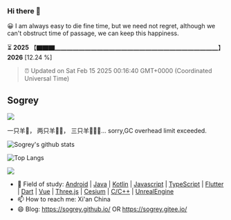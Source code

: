 ### Hi there 👋

😀 I am always easy to die fine time, but we need not regret, although we can't obstruct time of passage, we can keep this happiness. 
 
⏳ **2025** 【▇▇▇▁▁▁▁▁▁▁▁▁▁▁▁▁▁▁▁▁▁▁▁▁▁▁▁▁▁▁】 **2026** [12.24 %] <!-- https://github.com/liununu/liununu -->

> ⏰ Updated on Sat Feb 15 2025 00:16:40 GMT+0000 (Coordinated Universal Time)

## Sogrey

![](https://komarev.com/ghpvc/?username=sogrey&color=a90afb&style=for-the-badge)

一只羊🐑， 两只羊🐑🐑， 三只羊🐑🐑🐑… sorry,GC overhead limit exceeded.

![Sogrey's github stats](https://github-readme-stats.vercel.app/api?username=sogrey&show_icons=true&theme=material-palenight) <!-- https://github.com/anuraghazra/github-readme-stats -->

![Top Langs](https://github-readme-stats.vercel.app/api/top-langs/?username=sogrey&layout=compact)

![](https://github-profile-trophy.vercel.app/?username=sogrey&theme=onedark&row=2&column=4)

- 👯 Field of study: [Android](https://developer.android.google.cn/?hl=zh-cn) | [Java](https://www.java.com/zh-CN/) | [Kotlin](https://kotlinlang.org/) | [Javascript](https://developer.mozilla.org/zh-CN/docs/Web/JavaScript) | [TypeScript](https://github.com/microsoft/TypeScript) | [Flutter](https://flutter.dev/) | [Dart](https://github.com/dart-lang) | [Vue](https://cn.vuejs.org/) | [Three.js](https://threejs.org/) | [Cesium](https://www.cesium.com/) | [C/C++](https://learn.microsoft.com/zh-cn/cpp/?view=msvc-170&viewFallbackFrom=vs-2019) | [UnrealEngine](https://www.unrealengine.com/zh-CN) 
- 📫 How to reach me: Xi'an China
- 😄 Blog: https://sogrey.github.io/ OR https://sogrey.gitee.io/ 
